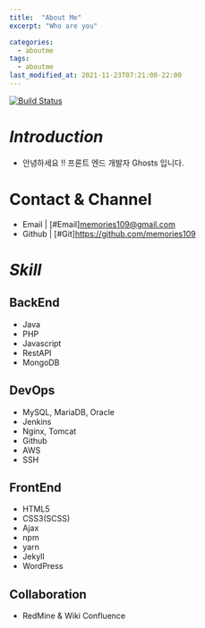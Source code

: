 ```yaml
---
title:  "About Me"
excerpt: "Who are you"

categories:
  - aboutme
tags:
  - aboutme
last_modified_at: 2021-11-23T07:21:00-22:00
---
```



[![Build Status](https://travis-ci.org/joemccann/dillinger.svg?branch=master)](https://travis-ci.org/joemccann/dillinger)
# _Introduction_
* 안녕하세요 !! 프론트 엔드 개발자 Ghosts 입니다. 

# Contact & Channel
 - Email | [#Email]memories109@gmail.com
 - Github | [#Git]https://github.com/memories109

# _Skill_
## BackEnd
 - Java
 - PHP
 - Javascript
 - RestAPI
 - MongoDB
## DevOps
 - MySQL, MariaDB, Oracle
 - Jenkins
 - Nginx, Tomcat
 - Github
 - AWS
 - SSH
## FrontEnd
 - HTML5
 - CSS3(SCSS)
 - Ajax
 - npm
 - yarn
 - Jekyll
 - WordPress
## Collaboration
 - RedMine & Wiki Confluence


